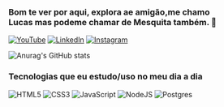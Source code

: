 
### Bom te ver por aqui, explora ae amigão,me chamo <br> Lucas mas podeme chamar de Mesquita também. 👻


[![YouTube](https://img.shields.io/badge/YouTube-%23FF0000.svg?style=for-the-badge&logo=YouTube&logoColor=white)](https://www.youtube.com/channel/UCYSshD3ZYL8oBv7IzVzEDrQ)
[![LinkedIn](https://img.shields.io/badge/linkedin-%230077B5.svg?style=for-the-badge&logo=linkedin&logoColor=white)](https://www.instagram.com/msqtarts/)
[![Instagram](https://img.shields.io/badge/Instagram-%23E4405F.svg?style=for-the-badge&logo=Instagram&logoColor=white)](https://www.linkedin.com/in/lucasmsqtsilva/)

![Anurag's GitHub stats](https://github-readme-stats.vercel.app/api?username=lucasmsqt&show_icons=true&theme=dark)

### Tecnologias que eu estudo/uso no meu dia a dia

![HTML5](https://img.shields.io/badge/html5-%23E34F26.svg?style=for-the-badge&logo=html5&logoColor=white)
![CSS3](https://img.shields.io/badge/css3-%231572B6.svg?style=for-the-badge&logo=css3&logoColor=white)
![JavaScript](https://img.shields.io/badge/javascript-%23323330.svg?style=for-the-badge&logo=javascript&logoColor=%23F7DF1E)
![NodeJS](https://img.shields.io/badge/node.js-6DA55F?style=for-the-badge&logo=node.js&logoColor=white)
![Postgres](https://img.shields.io/badge/postgres-%23316192.svg?style=for-the-badge&logo=postgresql&logoColor=white)
